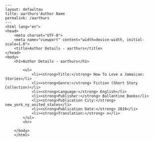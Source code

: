 
    ---
    layout: defaultau
    title: aarthurs'Author Name 
    permalink: /aarthurs
    ---
    <html lang="en">
    <head>
        <meta charset="UTF-8">
        <meta name="viewport" content="width=device-width, initial-scale=1.0">
        <title>Author Details - aarthurs</title>
    </head>
    <body>
        <h1>Author Details - aarthurs</h1>
        
            <ul>
                <li><strong>Title:</strong> How To Love a Jamaican: Stories</li>
                <li><strong>Genre:</strong> Fiction (Short Story Collection)</li>
                <li><strong>Language:</strong> English</li>
                <li><strong>Publisher:</strong> Ballantine Books</li>
                <li><strong>Publication City:</strong> new_york_ny_united_states</li>
                <li><strong>Publication Date:</strong> 2019</li>
                <li><strong>Translation:</strong> n</li>
            </ul>
            <hr>
            
        </body>
        </html>
        